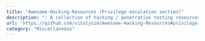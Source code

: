 ```yaml
---
title: "Awesome-Hacking-Resources (Privilege escalation section)"
description: ": A collection of hacking / penetration testing resources to make you better!"
url: "https://github.com/vitalysim/Awesome-Hacking-Resources#privilege-escalation"
category: "Miscellaneous"
---
```

